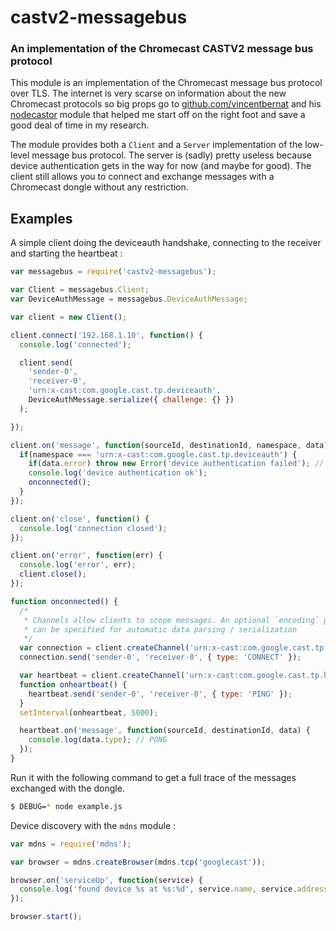 castv2-messagebus
=================
### An implementation of the Chromecast CASTV2 message bus protocol

This module is an implementation of the Chromecast message bus protocol over TLS. The internet is very scarse on information about the new Chromecast protocols so big props go to [github.com/vincentbernat](https://github.com/vincentbernat) and his [nodecastor](https://github.com/vincentbernat/nodecastor) module that helped me start off on the right foot and save a good deal of time in my research.

The module provides both a `Client` and a `Server` implementation of the low-level message bus protocol. The server is (sadly) pretty useless because device authentication gets in the way for now (and maybe for good). The client still allows you to connect and exchange messages with a Chromecast dongle without any restriction. 

Examples
--------

A simple client doing the deviceauth handshake, connecting to the receiver and starting the heartbeat :

``` javascript
var messagebus = require('castv2-messagebus');

var Client = messagebus.Client;
var DeviceAuthMessage = messagebus.DeviceAuthMessage;

var client = new Client();

client.connect('192.168.1.10', function() {
  console.log('connected');

  client.send(
    'sender-0',
    'receiver-0',
    'urn:x-cast:com.google.cast.tp.deviceauth',
    DeviceAuthMessage.serialize({ challenge: {} })
  );

});

client.on('message', function(sourceId, destinationId, namespace, data) {
  if(namespace === 'urn:x-cast:com.google.cast.tp.deviceauth') {
    if(data.error) throw new Error('device authentication failed'); // This is very unlikely
    console.log('device authentication ok');
    onconnected();
  }
});

client.on('close', function() {
  console.log('connection closed');
});

client.on('error', function(err) {
  console.log('error', err);
  client.close();
});

function onconnected() {
  /* 
   * Channels allow clients to scope messages. An optional `encoding` parameter
   * can be specified for automatic data parsing / serialization
   */
  var connection = client.createChannel('urn:x-cast:com.google.cast.tp.connection', 'JSON');
  connection.send('sender-0', 'receiver-0', { type: 'CONNECT' });

  var heartbeat = client.createChannel('urn:x-cast:com.google.cast.tp.heartbeat', 'JSON');
  function onheartbeat() {
    heartbeat.send('sender-0', 'receiver-0', { type: 'PING' });
  }
  setInterval(onheartbeat, 5000);

  heartbeat.on('message', function(sourceId, destinationId, data) {
    console.log(data.type); // PONG
  });
}
```

Run it with the following command to get a full trace of the messages exchanged with the dongle.

```bash 
$ DEBUG=* node example.js
```

Device discovery with the `mdns` module :

```javascript
var mdns = require('mdns');

var browser = mdns.createBrowser(mdns.tcp('googlecast'));

browser.on('serviceUp', function(service) {
  console.log('found device %s at %s:%d', service.name, service.addresses[0], service.port);
});

browser.start();
```